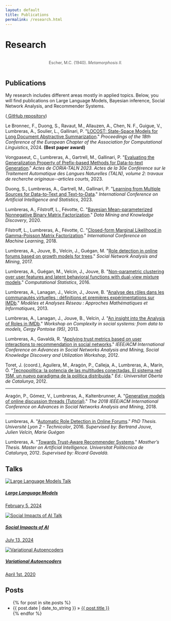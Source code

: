 ```yaml
---
layout: default
title: Publications
permalink: /research.html
---
```


# Research
<div style="text-align: center;">
    <figure style="display: inline-block;">
        <img src="{{site.baseurl}}/assets/img/metamorphose-2-2.jpg" alt="" style="max-width: 100%;" />
        <figcaption style="text-align: left; font-size: 0.9em; color: #555;">Escher, M.C. (1940). <i>Metamorphosis II.</i></figcaption>
    </figure>
</div>

<h2 class="section">Publications</h2>
My research includes different areas mostly in applied topics. Below, you will find publications on Large Language Models, Bayesian inference, Social Network Analysis, and Recommender Systems.
<p>
<div class="center-email">
(<a href="https://github.com/alumbreras?tab=repositories"><i class="fab fa-github fa-lg fa-fw"></i> GitHub repository</a>)
</div>
</p>

Le Bronnec, F., Duong, S., Ravaut, M., Allauzen, A., Chen, N. F., Guigue, V., Lumbreras, A., Soulier, L., Gallinari, P. "[LOCOST: State-Space Models for Long Document Abstractive Summarization](https://example.com/locost-pdf)." *Proceedings of the 18th Conference of the European Chapter of the Association for Computational Linguistics*, 2024. **(Best paper award)**[<i class="fas fa-file-pdf fa-lg fa-fw"></i>](https://example.com/locost-pdf) <i class="fab fa-github fa-lg fa-fw"></i> <i class="fab fa-slideshare fa-lg fa-fw"></i>

Vongpaseut, C., Lumbreras, A., Gartrell, M., Gallinari, P. "[Evaluating the Generalization Property of Prefix-based Methods for Data-to-text Generation](https://example.com/prefix-based-pdf)." *Actes de CORIA-TALN 2023. Actes de la 30e Conférence sur le Traitement Automatique des Langues Naturelles (TALN), volume 2: travaux de recherche originaux--articles courts*, 2023. [<i class="fas fa-file-pdf fa-lg fa-fw"></i>](https://example.com/prefix-based-pdf) <i class="fab fa-github fa-lg fa-fw"></i> <i class="fab fa-slideshare fa-lg fa-fw"></i>

Duong, S., Lumbreras, A., Gartrell, M., Gallinari, P. "[Learning from Multiple Sources for Data-to-Text and Text-to-Data](https://example.com/multiple-sources-pdf)." *International Conference on Artificial Intelligence and Statistics*, 2023. [<i class="fas fa-file-pdf fa-lg fa-fw"></i>](https://example.com/multiple-sources-pdf) <i class="fab fa-github fa-lg fa-fw"></i> <i class="fab fa-slideshare fa-lg fa-fw"></i>

Lumbreras, A., Filstroff, L., Févotte, C. "[Bayesian Mean-parameterized Nonnegative Binary Matrix Factorization](https://link.springer.com/article/10.1007/s10618-020-00712-w)." *Data Mining and Knowledge Discovery*, 2020. [<i class="fas fa-file-pdf fa-lg fa-fw"></i>](https://arxiv.org/abs/1812.06866) <i class="fab fa-github fa-lg fa-fw"></i> <i class="fab fa-slideshare fa-lg fa-fw"></i>

Filstroff, L., Lumbreras, A., Févotte, C. "[Closed-form Marginal Likelihood in Gamma-Poisson Matrix Factorization](http://proceedings.mlr.press/v80/filstroff18a/filstroff18a.pdf)." *International Conference on Machine Learning*, 2018. [<i class="fas fa-file-pdf fa-lg fa-fw"></i>](http://proceedings.mlr.press/v80/filstroff18a/filstroff18a.pdf) <i class="fab fa-github fa-lg fa-fw"></i> <i class="fab fa-slideshare fa-lg fa-fw"></i>

Lumbreras, A., Jouve, B., Velcin, J., Guégan, M. "[Role detection in online forums based on growth models for trees](https://www.springer.com/computer/database+management+%26+information+retrieval/journal/13278)." *Social Network Analysis and Mining*, 2017. [<i class="fas fa-file-pdf fa-lg fa-fw"></i>](https://www.springer.com/computer/database+management+%26+information+retrieval/journal/13278) <i class="fab fa-github fa-lg fa-fw"></i> <i class="fab fa-slideshare fa-lg fa-fw"></i>

Lumbreras, A., Guégan, M., Velcin, J., Jouve, B. "[Non-parametric clustering over user features and latent behavioral functions with dual-view mixture models](http://link.springer.com/article/10.1007/s00180-016-0668-0)." *Computational Statistics*, 2016. [<i class="fas fa-file-pdf fa-lg fa-fw"></i>]({{site.baseurl}}/assets/files/Lumbreras_et_al_2017_CompStats.pdf) [<i class="fab fa-github fa-lg fa-fw"></i>](https://github.com/alumbreras/Dual-DPGMM) <i class="fab fa-slideshare fa-lg fa-fw"></i>

Lumbreras, A., Lanagan, J., Velcin, J., Jouve, B. "[Analyse des rôles dans les communautés virtuelles : définitions et premières expérimentations sur IMDb](http://arxiv.org/ftp/arxiv/papers/1309/1309.7187.pdf)." *Modèles et Analyses Réseau : Approches Mathématiques et Informatiques*, 2013. [<i class="fas fa-file-pdf fa-lg fa-fw"></i>](http://arxiv.org/ftp/arxiv/papers/1309/1309.7187.pdf) <i class="fab fa-github fa-lg fa-fw"></i> <i class="fab fa-slideshare fa-lg fa-fw"></i>

Lumbreras, A., Lanagan, J., Jouve, B., Velcin, J. "[An insight into the Analysis of Roles in IMDb](http://complexity-in-social-systems.u-cergy.fr/?page_id=326)." *Workshop on Complexity in social systems: from data to models, Cergy Pontoise (95)*, 2013. [<i class="fas fa-file-pdf fa-lg fa-fw"></i>]({{site.baseurl}}/assets/files/Lumbreras_et_al_2013_1.pdf) <i class="fab fa-github fa-lg fa-fw"></i> [<i class="fab fa-slideshare fa-lg fa-fw"></i>]({{site.baseurl}}/assets/files/Lumbreras_et_al_2013_1_slides.pdf)

Lumbreras, A., Gavaldà, R. "[Applying trust metrics based on user interactions to recommendation in social networks](http://ieeexplore.ieee.org/document/6425600/)." *IEEE/ACM International Conference on Advances in Social Networks Analysis and Mining, Social Knowledge Discovery and Utilization Workshop*, 2012. [<i class="fas fa-file-pdf fa-lg fa-fw"></i>]({{site.baseurl}}/assets/files/Lumbreras_Gavalda_ASONAM_2012_extversion.pdf) [<i class="fab fa-github fa-lg fa-fw"></i>](https://bitbucket.org/alumbreras/trust-aware-recommender-system-for-tweets/) <i class="fab fa-slideshare fa-lg fa-fw"></i>

Toret, J. (coord.), Aguilera, M., Aragón, P., Calleja, A., Lumbreras, A., Marín, Ó. "[Tecnopolítica: la potencia de las multitudes conectadas. El sistema red 15M, un nuevo paradigma de la política distribuida](http://tecnopolitica.net/sites/default/files/1878-5799-3-PB%20%282%29.pdf)." *Ed.: Universitat Oberta de Catalunya*, 2012. [<i class="fas fa-file-pdf fa-lg fa-fw"></i>](http://tecnopolitica.net/sites/default/files/1878-5799-3-PB%20%282%29.pdf) <i class="fab fa-github fa-lg fa-fw"></i> <i class="fab fa-slideshare fa-lg fa-fw"></i>

-----

Aragón, P., Gómez, V., Lumbreras, A., Kaltenbrunner, A. "[Generative models of online discussion threads (Tutorial)](https://www.upf.edu/web/ai-ml/tutorial-asonam-2018)." *The 2018 IEEE/ACM International Conference on Advances in Social Networks Analysis and Mining*, 2018. [<i class="fas fa-file-pdf fa-lg fa-fw"></i>](https://www.upf.edu/web/ai-ml/tutorial-asonam-2018) <i class="fab fa-github fa-lg fa-fw"></i> [<i class="fab fa-slideshare fa-lg fa-fw"></i>](https://docs.google.com/presentation/d/1sHfJJKMrBTjN05J5qPf6LP6CqF5vwUX6kq0P7LCobmU/edit)

-----

Lumbreras, A. "[Automatic Role Detection in Online Forums](https://tel.archives-ouvertes.fr/tel-01439342/)." *PhD Thesis. Université Lyon 2 - Technicolor*, 2016. *Supervised by: Bertrand Jouve, Julien Velcin, Marie Guégan* [<i class="fas fa-file-pdf fa-lg fa-fw"></i>](https://tel.archives-ouvertes.fr/tel-01439342/) <i class="fab fa-github fa-lg fa-fw"></i> [<i class="fab fa-slideshare fa-lg fa-fw"></i>]({{site.url}}/files/PhD_soutenance.pdf)

Lumbreras, A. "[Towards Trust-Aware Recommender Systems](https://bitbucket.org/alumbreras/trust-aware-recommender-system-for-tweets)." *Masther’s Thesis. Master on Artificial Intelligence. Universitat Politècnica de Catalunya*, 2012. *Supervised by: Ricard Gavaldà.* [<i class="fas fa-file-pdf fa-lg fa-fw"></i>]({{site.baseurl}}/assets/files/Lumbreras_MasterThesis.pdf) [<i class="fab fa-github fa-lg fa-fw"></i>](https://bitbucket.org/alumbreras/trust-aware-recommender-system-for-tweets) [<i class="fab fa-slideshare fa-lg fa-fw"></i>](http://www.slideshare.net/anarcaster/towards-trustaware-recommender-systems)

<h2 class="section">Talks</h2>

<!-- TODO-LLM 
Add a 3 (horixontal) x N grid with screenshots that link to my pdf presentations
{{site.baseurl}}/assets/'20240205 Alberto Lumbreras - Large Language Models.png'
enlaza a
{{site.baseurl}}/assets/'20240205 Alberto Lumbreras - Large Language Models.pdf'

{{site.baseurl}}/assets/'20240713 Alberto Lumbreras - Social Impacts AI.png'
enlaza a 
{{site.baseurl}}/assets/'20240205 Alberto Lumbreras - Large Language Models.pdf'
-->

<div class="row row-cols-1 row-cols-md-2 row-cols-lg-3 g-4">
  <div class="col">
    <div class="card h-100">
      <a href="{{site.baseurl}}/assets/talks/20240205 Alberto Lumbreras - Large Language Models.pdf" target="_blank" class="text-decoration-none">
        <img src="{{site.baseurl}}/assets/talks/20240205 Alberto Lumbreras - Large Language Models.png" class="card-img-top" alt="Large Language Models Talk">
        <div class="card-body">
          <h5 class="card-title">Large Language Models</h5>
          <p class="card-text">February 5, 2024</p>
        </div>
      </a>
    </div>
  </div>

  <div class="col">
    <div class="card h-100">
      <a href="{{site.baseurl}}/assets/talks/20240713 Alberto Lumbreras - Social Impacts AI.pdf" target="_blank" class="text-decoration-none">
        <img src="{{site.baseurl}}/assets/talks/20240713 Alberto Lumbreras - Social Impacts AI.png" class="card-img-top" alt="Social Impacts of AI Talk">
        <div class="card-body">
          <h5 class="card-title">Social Impacts of AI</h5>
          <p class="card-text">July 13, 2024</p>
        </div>
      </a>
    </div>
  </div>

  <div class="col">
    <div class="card h-100">
      <a href="{{site.baseurl}}/assets/talks/20200401 Alberto Lumbreras - Variational Autoencoders.pdf" target="_blank" class="text-decoration-none">
        <img src="{{site.baseurl}}/assets/talks/20200401 Alberto Lumbreras - Variational Autoencoders.png" class="card-img-top" alt="Variational Autoencoders">
        <div class="card-body">
          <h5 class="card-title">Variational Autoencoders</h5>
          <p class="card-text">April 1st, 2020</p>
        </div>
      </a>
    </div>
  </div>

</div>




<h2 class="section">Posts</h2>

<div>
  <ul class='posts'>
    {% for post in site.posts %}
      <li><span>{{ post.date | date_to_string }}</span> &raquo; <a href="{{ post.url }}">{{ post.title }}</a></li>
    {% endfor %}
  </ul>
</div>
